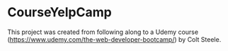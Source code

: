 # CourseYelpCamp

This project was created from following along to a Udemy course (https://www.udemy.com/the-web-developer-bootcamp/) by Colt Steele.

